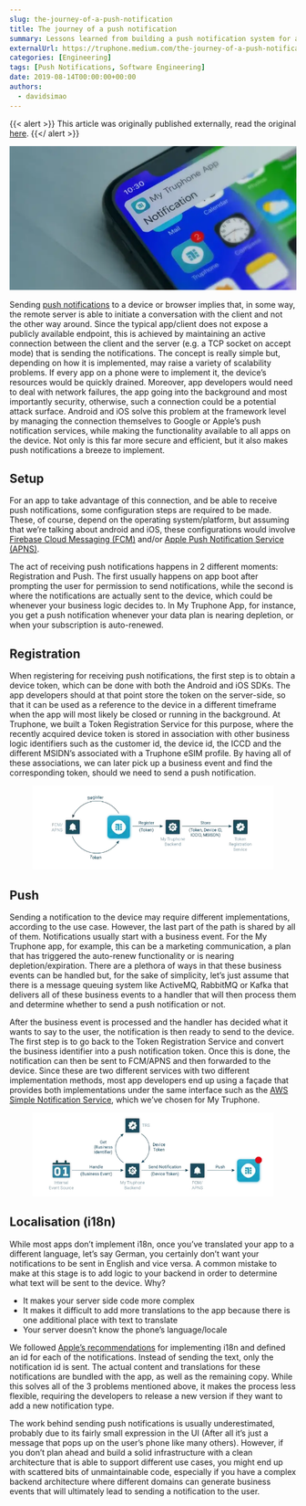 ```yaml
---
slug: the-journey-of-a-push-notification
title: The journey of a push notification
summary: Lessons learned from building a push notification system for a cross-platform mobile application at Truphone
externalUrl: https://truphone.medium.com/the-journey-of-a-push-notification-ee2b1bfe833
categories: [Engineering]
tags: [Push Notifications, Software Engineering]
date: 2019-08-14T00:00:00+00:00
authors:
  - davidsimao
---
```


{{< alert >}}
This article was originally published externally, read the original <a target="_blank" href="https://truphone.medium.com/the-journey-of-a-push-notification-ee2b1bfe833">here</a>.
{{</ alert >}}

![Cover](./img/cover.webp)

Sending [push notifications](https://en.wikipedia.org/wiki/Push_technology) to a device or browser implies that, in some way, the remote server is able to initiate a conversation with the client and not the other way around. Since the typical app/client does not expose a publicly available endpoint, this is achieved by maintaining an active connection between the client and the server (e.g. a TCP socket on accept mode) that is sending the notifications. The concept is really simple but, depending on how it is implemented, may raise a variety of scalability problems. If every app on a phone were to implement it, the device’s resources would be quickly drained. Moreover, app developers would need to deal with network failures, the app going into the background and most importantly security, otherwise, such a connection could be a potential attack surface. Android and iOS solve this problem at the framework level by managing the connection themselves to Google or Apple’s push notification services, while making the functionality available to all apps on the device. Not only is this far more secure and efficient, but it also makes push notifications a breeze to implement.

## Setup

For an app to take advantage of this connection, and be able to receive push notifications, some configuration steps are required to be made. These, of course, depend on the operating system/platform, but assuming that we’re talking about android and iOS, these configurations would involve [Firebase Cloud Messaging (FCM)](https://firebase.google.com/docs/cloud-messaging/) and/or [Apple Push Notification Service (APNS)](https://developer.apple.com/library/archive/documentation/NetworkingInternet/Conceptual/RemoteNotificationsPG/APNSOverview.html#//apple_ref/doc/uid/TP40008194-CH8-SW1).

The act of receiving push notifications happens in 2 different moments: Registration and Push. The first usually happens on app boot after prompting the user for permission to send notifications, while the second is where the notifications are actually sent to the device, which could be whenever your business logic decides to. In My Truphone App, for instance, you get a push notification whenever your data plan is nearing depletion, or when your subscription is auto-renewed.

## Registration

When registering for receiving push notifications, the first step is to obtain a device token, which can be done with both the Android and iOS SDKs. The app developers should at that point store the token on the server-side, so that it can be used as a reference to the device in a different timeframe when the app will most likely be closed or running in the background. At Truphone, we built a Token Registration Service for this purpose, where the recently acquired device token is stored in association with other business logic identifiers such as the customer id, the device id, the ICCD and the different MSIDN’s associated with a Truphone eSIM profile. By having all of these associations, we can later pick up a business event and find the corresponding token, should we need to send a push notification.

<figure>
  <img style="background-color: white" class="my-0 rounded-md medium-zoom-image" src="./img/registration.webp" />
</figure>

## Push

Sending a notification to the device may require different implementations, according to the use case. However, the last part of the path is shared by all of them. Notifications usually start with a business event. For the My Truphone app, for example, this can be a marketing communication, a plan that has triggered the auto-renew functionality or is nearing depletion/expiration. There are a plethora of ways in that these business events can be handled but, for the sake of simplicity, let’s just assume that there is a message queuing system like ActiveMQ, RabbitMQ or Kafka that delivers all of these business events to a handler that will then process them and determine whether to send a push notification or not.

After the business event is processed and the handler has decided what it wants to say to the user, the notification is then ready to send to the device. The first step is to go back to the Token Registration Service and convert the business identifier into a push notification token. Once this is done, the notification can then be sent to FCM/APNS and then forwarded to the device. Since these are two different services with two different implementation methods, most app developers end up using a façade that provides both implementations under the same interface such as the [AWS Simple Notification Service](https://aws.amazon.com/sns/?whats-new-cards.sort-by=item.additionalFields.postDateTime&whats-new-cards.sort-order=desc), which we’ve chosen for My Truphone.

<figure>
  <img style="background-color: white" class="my-0 rounded-md medium-zoom-image" src="./img/push.webp" />
</figure>

## Localisation (i18n)

While most apps don’t implement i18n, once you’ve translated your app to a different language, let’s say German, you certainly don’t want your notifications to be sent in English and vice versa. A common mistake to make at this stage is to add logic to your backend in order to determine what text will be sent to the device. Why?

- It makes your server side code more complex
- It makes it difficult to add more translations to the app because there is one additional place with text to translate
- Your server doesn’t know the phone’s language/locale

We followed [Apple’s recommendations](https://developer.apple.com/library/archive/documentation/NetworkingInternet/Conceptual/RemoteNotificationsPG/CreatingtheNotificationPayload.html) for implementing i18n and defined an id for each of the notifications. Instead of sending the text, only the notification id is sent. The actual content and translations for these notifications are bundled with the app, as well as the remaining copy. While this solves all of the 3 problems mentioned above, it makes the process less flexible, requiring the developers to release a new version if they want to add a new notification type.

The work behind sending push notifications is usually underestimated, probably due to its fairly small expression in the UI (After all it’s just a message that pops up on the user’s phone like many others). However, if you don’t plan ahead and build a solid infrastructure with a clean architecture that is able to support different use cases, you might end up with scattered bits of unmaintainable code, especially if you have a complex backend architecture where different domains can generate business events that will ultimately lead to sending a notification to the user.
